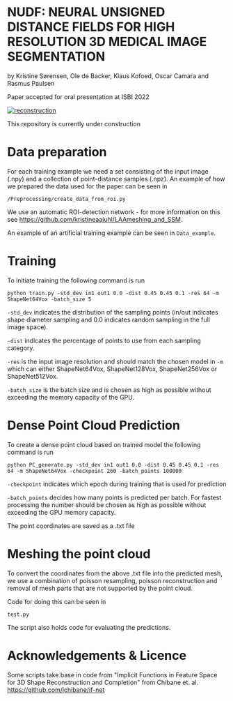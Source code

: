 # NUDF: NEURAL UNSIGNED DISTANCE FIELDS FOR HIGH RESOLUTION 3D MEDICAL IMAGE SEGMENTATION
by Kristine Sørensen, Ole de Backer, Klaus Kofoed, Oscar Camara and Rasmus Paulsen

Paper accepted for oral presentation at ISBI 2022 

[![reconstruction](results_v3_cropped.png)](results_v3_cropped.png)

This repository is currently under construction

# Data preparation
For each training example we need a set consisting of the input image (.npy) and a collection of point-distance samples (.npz).
An example of how we prepared the data used for the paper can be seen in 

```
/Preprocessing/create_data_from_roi.py
```

We use an automatic ROI-detection network - for more information on this see https://github.com/kristineaajuhl/LAAmeshing_and_SSM.

An example of an artificial training example can be seen in ```Data_example```.

# Training 
To initiate training the following command is run
```
python train.py -std_dev in1 out1 0.0 -dist 0.45 0.45 0.1 -res 64 -m ShapeNet64Vox -batch_size 5
```
```-std_dev``` indicates the distribution of the sampling points (in/out indicates shape diameter sampling and 0.0 indicates random sampling in the full image space). 

```-dist``` indicates the percentage of points to use from each sampling category. 

```-res``` is the input image resolution and should match the chosen model in ```-m``` which can either ShapeNet64Vox, ShapeNet128Vox, ShapeNet256Vox or ShapeNet512Vox.

```-batch_size``` is the batch size and is chosen as high as possible without exceeding the memory capacity of the GPU.

# Dense Point Cloud Prediction
To create a dense point cloud based on trained model the following command is run
```
python PC_generate.py -std_dev in1 out1 0.0 -dist 0.45 0.45 0.1 -res 64 -m ShapeNet64Vox -checkpoint 260 -batch_points 100000
```

```-checkpoint``` indicates which epoch during training that is used for prediction

```-batch_points``` decides how many points is predicted per batch. For fastest processing the number should be chosen as high as possible without exceeding the GPU memory capacity. 

The point coordinates are saved as a .txt file

# Meshing the point cloud
To convert the coordinates from the above .txt file into the predicted mesh, we use a combination of poisson resampling, poisson reconstruction and removal of mesh parts that are not supported by the point cloud. 

Code for doing this can be seen in 
```
test.py
```

The script also holds code for evaluating the predictions.

# Acknowledgements & Licence
Some scripts take base in code from "Implicit Functions in Feature Space for 3D Shape Reconstruction and Completion" from Chibane et. al. https://github.com/jchibane/if-net




